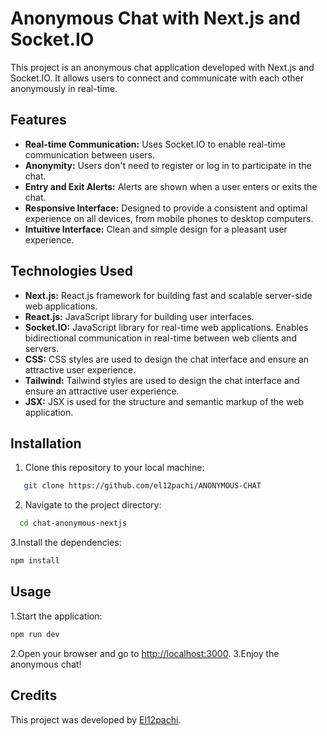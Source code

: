 # Anonymous Chat with Next.js and Socket.IO

This project is an anonymous chat application developed with Next.js and Socket.IO. It allows users to connect and communicate with each other anonymously in real-time.

## Features

- **Real-time Communication:** Uses Socket.IO to enable real-time communication between users.
- **Anonymity:** Users don't need to register or log in to participate in the chat.
- **Entry and Exit Alerts:** Alerts are shown when a user enters or exits the chat.
- **Responsive Interface:** Designed to provide a consistent and optimal experience on all devices, from mobile phones to desktop computers.
- **Intuitive Interface:** Clean and simple design for a pleasant user experience.

## Technologies Used

- **Next.js:** React.js framework for building fast and scalable server-side web applications.
- **React.js:** JavaScript library for building user interfaces.
- **Socket.IO:** JavaScript library for real-time web applications. Enables bidirectional communication in real-time between web clients and servers.
- **CSS:** CSS styles are used to design the chat interface and ensure an attractive user experience.
- **Tailwind:** Tailwind styles are used to design the chat interface and ensure an attractive user experience.
- **JSX:** JSX is used for the structure and semantic markup of the web application.

## Installation

1. Clone this repository to your local machine:

```bash
   git clone https://github.com/el12pachi/ANONYMOUS-CHAT
```
2. Navigate to the project directory:
```bash
  cd chat-anonymous-nextjs
```
3.Install the dependencies:
   ```bash
  npm install
```

## Usage

1.Start the application:
```bash
npm run dev
```
2.Open your browser and go to [http://localhost:3000](http://localhost:3000).
3.Enjoy the anonymous chat!

## Credits

This project was developed by [El12pachi](https://github.com/el12pachi).
